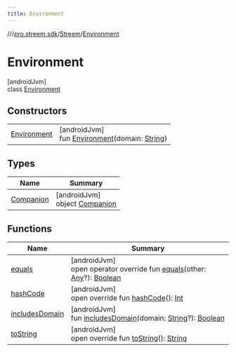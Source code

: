 ```yaml
---
title: Environment
---
```

//[<root>](../../../../index.html)/[pro.streem.sdk](../../index.html)/[Streem](../index.html)/[Environment](index.html)



# Environment



[androidJvm]\
class [Environment](index.html)



## Constructors


| | |
|---|---|
| [Environment](-environment.html) | [androidJvm]<br>fun [Environment](-environment.html)(domain: [String](https://kotlinlang.org/api/latest/jvm/stdlib/kotlin/-string/index.html)) |


## Types


| Name | Summary |
|---|---|
| [Companion](-companion/index.html) | [androidJvm]<br>object [Companion](-companion/index.html) |


## Functions


| Name | Summary |
|---|---|
| [equals](equals.html) | [androidJvm]<br>open operator override fun [equals](equals.html)(other: [Any](https://kotlinlang.org/api/latest/jvm/stdlib/kotlin/-any/index.html)?): [Boolean](https://kotlinlang.org/api/latest/jvm/stdlib/kotlin/-boolean/index.html) |
| [hashCode](hash-code.html) | [androidJvm]<br>open override fun [hashCode](hash-code.html)(): [Int](https://kotlinlang.org/api/latest/jvm/stdlib/kotlin/-int/index.html) |
| [includesDomain](includes-domain.html) | [androidJvm]<br>fun [includesDomain](includes-domain.html)(domain: [String](https://kotlinlang.org/api/latest/jvm/stdlib/kotlin/-string/index.html)?): [Boolean](https://kotlinlang.org/api/latest/jvm/stdlib/kotlin/-boolean/index.html) |
| [toString](to-string.html) | [androidJvm]<br>open override fun [toString](to-string.html)(): [String](https://kotlinlang.org/api/latest/jvm/stdlib/kotlin/-string/index.html) |

